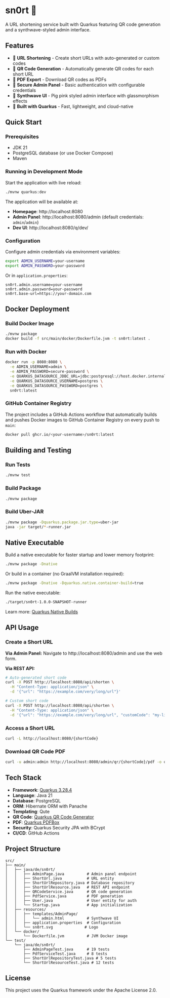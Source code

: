 # sn0rt 🐷

A URL shortening service built with Quarkus featuring QR code generation and a synthwave-styled admin interface.

## Features

- 🔗 **URL Shortening** - Create short URLs with auto-generated or custom codes
- 📱 **QR Code Generation** - Automatically generate QR codes for each short URL
- 📄 **PDF Export** - Download QR codes as PDFs
- 🔐 **Secure Admin Panel** - Basic authentication with configurable credentials
- 🌈 **Synthwave UI** - Pig pink styled admin interface with glassmorphism effects
- 🚀 **Built with Quarkus** - Fast, lightweight, and cloud-native

## Quick Start

### Prerequisites

- JDK 21
- PostgreSQL database (or use Docker Compose)
- Maven

### Running in Development Mode

Start the application with live reload:

```bash
./mvnw quarkus:dev
```

The application will be available at:
- **Homepage**: http://localhost:8080
- **Admin Panel**: http://localhost:8080/admin (default credentials: `admin`/`admin`)
- **Dev UI**: http://localhost:8080/q/dev/

### Configuration

Configure admin credentials via environment variables:

```bash
export ADMIN_USERNAME=your-username
export ADMIN_PASSWORD=your-password
```

Or in `application.properties`:

```properties
sn0rt.admin.username=your-username
sn0rt.admin.password=your-password
sn0rt.base-url=https://your-domain.com
```

## Docker Deployment

### Build Docker Image

```bash
./mvnw package
docker build -f src/main/docker/Dockerfile.jvm -t sn0rt:latest .
```

### Run with Docker

```bash
docker run -p 8080:8080 \
  -e ADMIN_USERNAME=admin \
  -e ADMIN_PASSWORD=secure-password \
  -e QUARKUS_DATASOURCE_JDBC_URL=jdbc:postgresql://host.docker.internal:5432/sn0rt \
  -e QUARKUS_DATASOURCE_USERNAME=postgres \
  -e QUARKUS_DATASOURCE_PASSWORD=postgres \
  sn0rt:latest
```

### GitHub Container Registry

The project includes a GitHub Actions workflow that automatically builds and pushes Docker images to GitHub Container Registry on every push to `main`:

```bash
docker pull ghcr.io/<your-username>/sn0rt:latest
```

## Building and Testing

### Run Tests

```bash
./mvnw test
```

### Build Package

```bash
./mvnw package
```

### Build Uber-JAR

```bash
./mvnw package -Dquarkus.package.jar.type=uber-jar
java -jar target/*-runner.jar
```

## Native Executable

Build a native executable for faster startup and lower memory footprint:

```bash
./mvnw package -Dnative
```

Or build in a container (no GraalVM installation required):

```bash
./mvnw package -Dnative -Dquarkus.native.container-build=true
```

Run the native executable:

```bash
./target/sn0rt-1.0.0-SNAPSHOT-runner
```

Learn more: [Quarkus Native Builds](https://quarkus.io/guides/maven-tooling)

## API Usage

### Create a Short URL

**Via Admin Panel:**
Navigate to http://localhost:8080/admin and use the web form.

**Via REST API:**

```bash
# Auto-generated short code
curl -X POST http://localhost:8080/api/shorten \
  -H "Content-Type: application/json" \
  -d '{"url": "https://example.com/very/long/url"}'

# Custom short code
curl -X POST http://localhost:8080/api/shorten \
  -H "Content-Type: application/json" \
  -d '{"url": "https://example.com/very/long/url", "customCode": "my-link"}'
```

### Access a Short URL

```bash
curl -L http://localhost:8080/{shortCode}
```

### Download QR Code PDF

```bash
curl -u admin:admin http://localhost:8080/admin/qr/{shortCode}/pdf -o qr-code.pdf
```

## Tech Stack

- **Framework**: [Quarkus 3.28.4](https://quarkus.io/)
- **Language**: Java 21
- **Database**: PostgreSQL
- **ORM**: Hibernate ORM with Panache
- **Templating**: Qute
- **QR Code**: [Quarkus QR Code Generator](https://docs.quarkiverse.io/quarkus-barcode/dev/index.html)
- **PDF**: [Quarkus PDFBox](https://docs.quarkiverse.io/quarkus-pdfbox/dev/index.html)
- **Security**: Quarkus Security JPA with BCrypt
- **CI/CD**: GitHub Actions

## Project Structure

```
src/
├── main/
│   ├── java/de/sn0rt/
│   │   ├── AdminPage.java          # Admin panel endpoint
│   │   ├── ShortUrl.java           # URL entity
│   │   ├── ShortUrlRepository.java # Database repository
│   │   ├── ShortUrlResource.java   # REST API endpoint
│   │   ├── QRCodeService.java      # QR code generation
│   │   ├── PdfService.java         # PDF generation
│   │   ├── User.java               # User entity for auth
│   │   └── Startup.java            # App initialization
│   ├── resources/
│   │   ├── templates/AdminPage/
│   │   │   └── admin.html          # Synthwave UI
│   │   ├── application.properties  # Configuration
│   │   └── sn0rt.svg              # Logo
│   └── docker/
│       └── Dockerfile.jvm          # JVM Docker image
└── test/
    └── java/de/sn0rt/
        ├── AdminPageTest.java      # 19 tests
        ├── PdfServiceTest.java     # 8 tests
        ├── ShortUrlRepositoryTest.java # 5 tests
        └── ShortUrlResourceTest.java # 12 tests
```

## License

This project uses the Quarkus framework under the Apache License 2.0.
